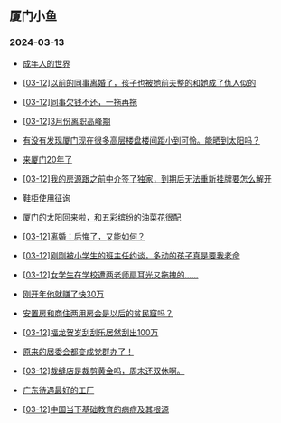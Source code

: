 ## 厦门小鱼 
### 2024-03-13

+ [成年人的世界](http://bbs.xmfish.com/read-htm-tid-18159257.html)

+ [[03-12]以前的同事离婚了，孩子也被她前夫整的和她成了仇人似的](http://bbs.xmfish.com/read-htm-tid-18159433.html)

+ [[03-12]同事欠钱不还，一拖再拖](http://bbs.xmfish.com/read-htm-tid-18159322.html)

+ [[03-12]3月份离职高峰期](http://bbs.xmfish.com/read-htm-tid-18159392.html)

+ [有没有发现厦门现在很多高层楼盘楼间距小到可怜。能晒到太阳吗？](http://bbs.xmfish.com/read-htm-tid-18159308.html)

+ [来厦门20年了](http://bbs.xmfish.com/read-htm-tid-18159225.html)

+ [[03-12]我的房源跟之前中介签了独家，到期后无法重新挂牌要怎么解开](http://bbs.xmfish.com/read-htm-tid-18159329.html)

+ [鞋柜使用征询](http://bbs.xmfish.com/read-htm-tid-18159261.html)

+ [厦门的太阳回来啦，和五彩缤纷的油菜花很配](http://bbs.xmfish.com/read-htm-tid-18159380.html)

+ [[03-12]离婚：后悔了，又能如何？](http://bbs.xmfish.com/read-htm-tid-18159552.html)

+ [[03-12]刚刚被小学生的班主任约谈，多动的孩子真是要我老命](http://bbs.xmfish.com/read-htm-tid-18159538.html)

+ [[03-12]女学生在学校遭两老师扇耳光又拖拽的……](http://bbs.xmfish.com/read-htm-tid-18159503.html)

+ [刚开年他就赚了快30万](http://bbs.xmfish.com/read-htm-tid-18159462.html)

+ [安置房和商住两用房会是以后的贫民窟吗？](http://bbs.xmfish.com/read-htm-tid-18159485.html)

+ [[03-12]福龙贺岁刮刮乐居然刮出100万](http://bbs.xmfish.com/read-htm-tid-18159509.html)

+ [原来的居委会都变成党群办了！](http://bbs.xmfish.com/read-htm-tid-18159390.html)

+ [[03-12]裁缝店是裁剪黄金吗，周末还双休啊。](http://bbs.xmfish.com/read-htm-tid-18159555.html)

+ [广东待遇最好的工厂](http://bbs.xmfish.com/read-htm-tid-18159593.html)

+ [[03-12]中国当下基础教育的病症及其根源](http://bbs.xmfish.com/read-htm-tid-18159430.html)

